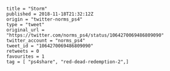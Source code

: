 ```
title = "Storm"
published = 2018-11-18T21:32:12Z
origin = "twitter-norms_ps4"
type = "tweet"
original_url = "https://twitter.com/norms_ps4/status/1064270069486809090"
twitter_account = "norms_ps4"
tweet_id = "1064270069486809090"
retweets = 0
favourites = 1
tag = [ "ps4share", "red-dead-redemption-2",]
```

<p class='image'><img src='https://mnf.m17s.net/2018/11/18/DsUL_HtWoAcYGzd.jpg' alt=''></p>

